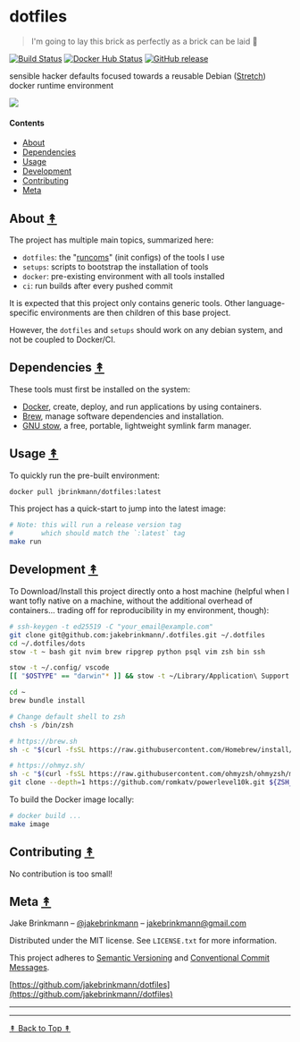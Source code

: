 # dotfiles
> I'm going to lay this brick as perfectly as a brick can be laid 🧱

[![Build Status][travis-image]][travis-url]
[![Docker Hub Status][docker-image]][docker-url]
[![GitHub release][github-image]][github-url]

[travis-image]: https://img.shields.io/travis/jakebrinkmann/dotfiles/primary.svg?style=flat-square
[travis-url]: https://travis-ci.org/jakebrinkmann/dotfiles
[docker-image]: https://img.shields.io/docker/automated/jbrinkmann/dotfiles.svg?style=flat-square
[docker-url]: https://hub.docker.com/r/jbrinkmann/dotfiles/tags/
[github-image]: https://img.shields.io/github/last-commit/jakebrinkmann/dotfiles.svg?style=flat-square
[github-url]: https://github.com/jakebrinkmann/dotfiles

sensible hacker defaults focused towards a reusable Debian ([Stretch][deb-rel-url]) docker runtime environment

[deb-rel-url]: https://www.debian.org/releases/

![](https://user-images.githubusercontent.com/4110571/51054150-734f3700-15a1-11e9-9939-4a14269b2685.png)

#### Contents

* [About](#about-)
* [Dependencies](#dependencies-)
* [Usage](#usage-)
* [Development](#development-)
* [Contributing](#contributing-)
* [Meta](#meta-)

## About [&#x219F;](#contents)

The project has multiple main topics, summarized here:

* `dotfiles`: the "[runcoms](https://en.wikipedia.org/wiki/Run_commands)" (init configs) of the tools I use
* `setups`: scripts to bootstrap the installation of tools
* `docker`: pre-existing environment with all tools installed
* `ci`: run builds after every pushed commit

It is expected that this project only contains generic tools.
Other language-specific environments are then children of this base project.

However, the `dotfiles` and `setups` should work on any debian system, and not be coupled to Docker/CI.

## Dependencies [&#x219F;](#contents)

These tools must first be installed on the system:

* [Docker](https://docs.docker.com/install/), create, deploy, and run applications by using containers.
* [Brew](https://brew.sh/), manage software dependencies and installation.
* [GNU stow](http://www.gnu.org/software/stow/), a free, portable, lightweight symlink farm manager.

## Usage [&#x219F;](#contents)

To quickly run the pre-built environment:

```sh
docker pull jbrinkmann/dotfiles:latest
```

This project has a quick-start to jump into the latest image:

```sh
# Note: this will run a release version tag
#       which should match the `:latest` tag
make run
```


## Development  [&#x219F;](#contents)

To Download/Install this project directly onto a host machine (helpful when I want tofly native on a machine, without the additional overhead of containers... trading off for reproducibility in my environment, though):

```bash
# ssh-keygen -t ed25519 -C "your_email@example.com"
git clone git@github.com:jakebrinkmann/.dotfiles.git ~/.dotfiles
cd ~/.dotfiles/dots
stow -t ~ bash git nvim brew ripgrep python psql vim zsh bin ssh

stow -t ~/.config/ vscode
[[ "$OSTYPE" == "darwin"* ]] && stow -t ~/Library/Application\ Support vscode

cd ~
brew bundle install

# Change default shell to zsh
chsh -s /bin/zsh

# https://brew.sh
sh -c "$(curl -fsSL https://raw.githubusercontent.com/Homebrew/install/HEAD/install.sh)"

# https://ohmyz.sh/
sh -c "$(curl -fsSL https://raw.githubusercontent.com/ohmyzsh/ohmyzsh/master/tools/install.sh)"
git clone --depth=1 https://github.com/romkatv/powerlevel10k.git ${ZSH_CUSTOM:-$HOME/.oh-my-zsh/custom}/themes/powerlevel10k
```

To build the Docker image locally:

```sh
# docker build ...
make image
```


## Contributing  [&#x219F;](#contents)

No contribution is too small!

## Meta [&#x219F;](#contents)

Jake Brinkmann – [@jakebrinkmann](https://twitter.com/jakebrinkmann) – jakebrinkmann@gmail.com

Distributed under the MIT license. See ``LICENSE.txt`` for more information.

This project adheres to [Semantic Versioning](https://semver.org/spec/v2.0.0.html) and [Conventional Commit Messages](https://www.conventionalcommits.org/en/v1.0.0-beta.2/#summary).

[https://github.com/jakebrinkmann/dotfiles](https://github.com/jakebrinkmann//dotfiles)

---
---

[&#x219F; Back to Top &#x219F;](#readme)
